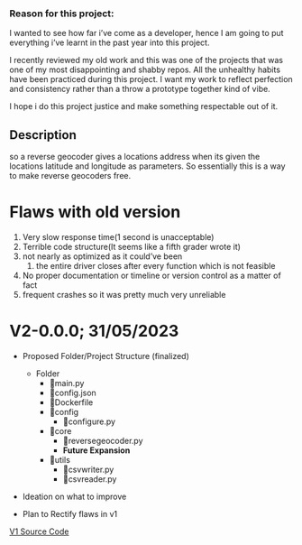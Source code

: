### Reason for this project:

I wanted to see how far i’ve come as a developer, hence I am going to put everything i’ve learnt in the past year into this project.

I recently reviewed my old work and this was one of the projects that was one of my most disappointing and shabby repos. All the unhealthy habits have been practiced during this project. I want my work to reflect perfection and consistency rather than a throw a prototype together kind of vibe.

I hope i do this project justice and make something respectable out of it.

## Description

so a reverse geocoder gives a locations address when its given the locations latitude and longitude as parameters. So essentially this is a way to make reverse geocoders free.

# Flaws with old version

1. Very slow response time(1 second is unacceptable)
2. Terrible code structure(It seems like a fifth grader wrote it)
3. not nearly as optimized as it could’ve been
    1. the entire driver closes after every function which is not feasible
4. No proper documentation or timeline or version control as a matter of fact
5. frequent crashes so it was pretty much very unreliable

# V2-0.0.0; 31/05/2023

- Proposed Folder/Project Structure (finalized)
    - Folder
        - 📝main.py
        - 🔐config.json
        - 📄Dockerfile
        - 📂config
            - 📝configure.py
        - 📂core
            - 📝reversegeocoder.py
            - **Future Expansion**
        - 📂utils
            - 📝csvwriter.py
            - 📝csvreader.py
            
- Ideation on what to improve
- Plan to Rectify flaws in v1

[V1 Source Code](https://www.notion.so/V1-Source-Code-8dfdb71f80b84b38a6ceadca6c20b001?pvs=21)
